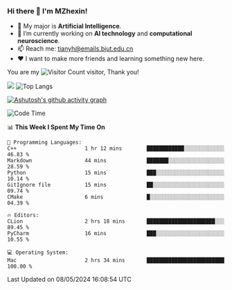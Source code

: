 ### Hi there 👋 I'm MZhexin!

- 💬 My major is **Artificial Intelligence**.
- 🔭 I’m currently working on **AI technology** and **computational neuroscience**.
- 📫 Reach me: <tianyh@emails.bjut.edu.cn> 
- :heart: I want to make more friends and learning something new here.

You are my ![Visitor Count](https://profile-counter.glitch.me/MZhexin/count.svg) visitor, Thank you!

 ![](https://github-readme-stats.vercel.app/api?username=MZhexin&show_icons=true&theme=transparent) ![Top Langs](https://github-readme-stats.vercel.app/api/top-langs/?username=MZhexin&layout=compact&theme=tokyonight) 

[![Ashutosh's github activity graph](https://github-readme-activity-graph.vercel.app/graph?username=MZhexin)](https://github.com/ashutosh00710/github-readme-activity-graph)



<!--START_SECTION:waka-->
![Code Time](http://img.shields.io/badge/Code%20Time-272%20hrs%207%20mins-blue)

📊 **This Week I Spent My Time On** 

```text
💬 Programming Languages: 
C++                      1 hr 12 mins        ████████████░░░░░░░░░░░░░   46.83 % 
Markdown                 44 mins             ███████░░░░░░░░░░░░░░░░░░   28.59 % 
Python                   15 mins             ███░░░░░░░░░░░░░░░░░░░░░░   10.14 % 
GitIgnore file           15 mins             ██░░░░░░░░░░░░░░░░░░░░░░░   09.74 % 
CMake                    6 mins              █░░░░░░░░░░░░░░░░░░░░░░░░   04.39 % 

🔥 Editors: 
CLion                    2 hrs 18 mins       ██████████████████████░░░   89.45 % 
PyCharm                  16 mins             ███░░░░░░░░░░░░░░░░░░░░░░   10.55 % 

💻 Operating System: 
Mac                      2 hrs 34 mins       █████████████████████████   100.00 % 
```


 Last Updated on 08/05/2024 16:08:54 UTC
<!--END_SECTION:waka-->


